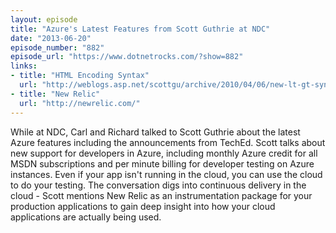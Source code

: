 ```yaml
---
layout: episode
title: "Azure's Latest Features from Scott Guthrie at NDC"
date: "2013-06-20"
episode_number: "882"
episode_url: "https://www.dotnetrocks.com/?show=882"
links:
- title: "HTML Encoding Syntax"
  url: "http://weblogs.asp.net/scottgu/archive/2010/04/06/new-lt-gt-syntax-for-html-encoding-output-in-asp-net-4-and-asp-net-mvc-2.aspx"
- title: "New Relic"
  url: "http://newrelic.com/"
---
```


While at NDC, Carl and Richard talked to Scott Guthrie about the latest Azure features including the announcements from TechEd. Scott talks about new support for developers in Azure, including monthly Azure credit for all MSDN subscriptions and per minute billing for developer testing on Azure instances. Even if your app isn't running in the cloud, you can use the cloud to do your testing. The conversation digs into continuous delivery in the cloud - Scott mentions New Relic as an instrumentation package for your production applications to gain deep insight into how your cloud applications are actually being used.
